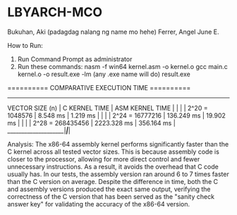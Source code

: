 # LBYARCH-MCO
Bukuhan, Aki (padagdag nalang ng name mo hehe)
Ferrer, Angel June E.

How to Run:

 1. Run Command Prompt as administrator
 2. Run these commands:
        nasm -f win64 kernel.asm -o kernel.o
        gcc main.c kernel.o -o result.exe -lm (any .exe name will do)
        result.exe 

==========      COMPARATIVE EXECUTION TIME      ==========
_____________________________________________________________
VECTOR SIZE (n)     |   C KERNEL TIME   |   ASM KERNEL TIME |
                    |                   |                   |
2^20 = 1048576      |   8.548 ms        |   1.219 ms        |
                    |                   |                   |
2^24 = 16777216     |   136.249 ms	    |   19.902 ms       |
                    |                   |                   |
2^28 = 268435456    |   2223.328 ms 	|   356.164 ms      |
____________________|___________________|___________________|

Analysis:
The x86-64 assembly kernel performs significantly faster than the C kernel across all tested vector sizes. This is because assembly code is closer to the processor, allowing for more direct control and fewer unnecessary instructions. As a result, it avoids the overhead that C code usually has. In our tests, the assembly version ran around 6 to 7 times faster than the C version on average. Despite the difference in time, both the C and assembly versions produced the exact same output, verifying the correctness of the C version that has been served as the "sanity check answer key" for validating the accuracy of the x86-64 version.